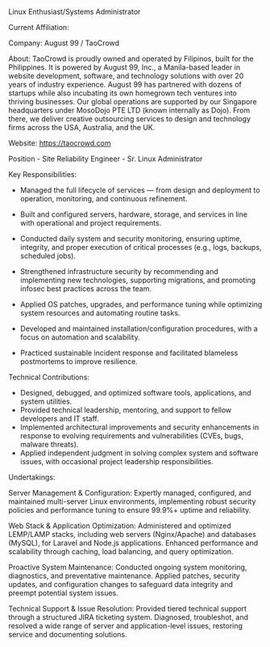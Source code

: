 Linux Enthusiast/Systems Administrator

Current Affiliation:

Company: August 99 / TaoCrowd

About: TaoCrowd is proudly owned and operated by Filipinos, built for the Philippines. It is powered by August 99, Inc., a Manila-based leader in website development, software, and technology solutions with over 20 years of industry experience. August 99 has partnered with dozens of startups while also incubating its own homegrown tech ventures into thriving businesses. Our global operations are supported by our Singapore headquarters under MosoDojo PTE LTD (known internally as Dojo). From there, we deliver creative outsourcing services to design and technology firms across the USA, Australia, and the UK.

Website: https://taocrowd.com

Position - Site Reliability Engineer - Sr. Linux Administrator

Key Responsibilities: 

- Managed the full lifecycle of services — from design and deployment to operation, monitoring, and continuous refinement.

- Built and configured servers, hardware, storage, and services in line with operational and project requirements.

- Conducted daily system and security monitoring, ensuring uptime, integrity, and proper execution of critical processes (e.g., logs, backups, scheduled jobs).

- Strengthened infrastructure security by recommending and implementing new technologies, supporting migrations, and promoting infosec best practices across the team.

- Applied OS patches, upgrades, and performance tuning while optimizing system resources and automating routine tasks.

- Developed and maintained installation/configuration procedures, with a focus on automation and scalability.

- Practiced sustainable incident response and facilitated blameless postmortems to improve resilience.

Technical Contributions:

- Designed, debugged, and optimized software tools, applications, and system utilities.
- Provided technical leadership, mentoring, and support to fellow developers and IT staff.
- Implemented architectural improvements and security enhancements in response to evolving requirements and vulnerabilities (CVEs, bugs, malware threats).
- Applied independent judgment in solving complex system and software issues, with occasional project leadership responsibilities.

Undertakings:

Server Management & Configuration: Expertly managed, configured, and maintained multi-server Linux environments, implementing robust security policies and performance tuning to ensure 99.9%+ uptime and reliability.

Web Stack & Application Optimization: Administered and optimized LEMP/LAMP stacks, including web servers (Nginx/Apache) and databases (MySQL), for Laravel and Node.js applications. Enhanced performance and scalability through caching, load balancing, and query optimization.

Proactive System Maintenance: Conducted ongoing system monitoring, diagnostics, and preventative maintenance. Applied patches, security updates, and configuration changes to safeguard data integrity and preempt potential system issues.

Technical Support & Issue Resolution: Provided tiered technical support through a structured JIRA ticketing system. Diagnosed, troubleshot, and resolved a wide range of server and application-level issues, restoring service and documenting solutions.
